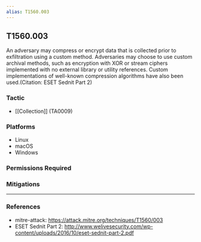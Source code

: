 ```yaml
---
alias: T1560.003
---
```


## T1560.003

An adversary may compress or encrypt data that is collected prior to exfiltration using a custom method. Adversaries may choose to use custom archival methods, such as encryption with XOR or stream ciphers implemented with no external library or utility references. Custom implementations of well-known compression algorithms have also been used.(Citation: ESET Sednit Part 2)


### Tactic
- [[Collection]] (TA0009)

### Platforms
- Linux
- macOS
- Windows

### Permissions Required

### Mitigations


---
### References

- mitre-attack: https://attack.mitre.org/techniques/T1560/003
- ESET Sednit Part 2: http://www.welivesecurity.com/wp-content/uploads/2016/10/eset-sednit-part-2.pdf

